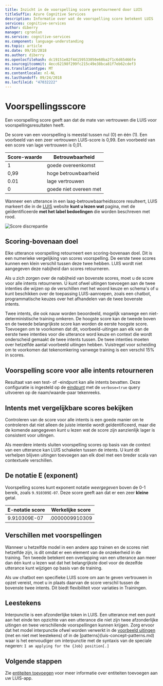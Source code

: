 ```yaml
---
title: Inzicht in de voorspelling score geretourneerd door LUIS
titleSuffix: Azure Cognitive Services
description: Informatie over wat de voorspelling score betekent LUIS
services: cognitive-services
author: diberry
manager: cgronlun
ms.service: cognitive-services
ms.component: language-understanding
ms.topic: article
ms.date: 09/10/2018
ms.author: diberry
ms.openlocfilehash: dc19151e82f44159533050e60ba2f1c6d65466fe
ms.sourcegitcommit: 4ecc62198f299fc215c49e38bca81f7eb62cdef3
ms.translationtype: MT
ms.contentlocale: nl-NL
ms.lasthandoff: 09/24/2018
ms.locfileid: "47032222"
---
```

# <a name="prediction-score"></a>Voorspellingsscore
Een voorspelling score geeft aan dat de mate van vertrouwen die LUIS voor voorspellingsresultaten heeft. 

De score van een voorspelling is meestal tussen nul (0) en één (1). Een voorbeeld van een zeer vertrouwen LUIS-score is 0,99. Een voorbeeld van een score van lage vertrouwen is 0,01. 

|Score-waarde|Betrouwbaarheid|
|--|--|
|1|goede overeenkomst|
|0,99|hoge betrouwbaarheid|
|0.01|lage vertrouwen|
|0|goede niet overeen met|

Wanneer een utterance in een laag-betrouwbaarheidsscore resulteert, LUIS markeert die in de [LUIS](luis-reference-regions.md) website **kunt u lezen wat** pagina, met de geïdentificeerde **met het label bedoelingen** die worden beschreven met rood. 

![Score discrepantie](./media/luis-concept-score/score-discrepancy.png)

## <a name="top-scoring-intent"></a>Scoring-bovenaan doel
Elke utterance voorspelling retourneert een scoring-bovenaan doel. Dit is een numerieke vergelijking van scores voorspelling. De eerste twee scores kunnen een klein verschil tussen deze twee hebben. LUIS wordt niet aangegeven deze nabijheid dan scores retourneren.  

Als u zich zorgen over de nabijheid van bovenste scores, moet u de score voor alle intents retourneren. U kunt ofwel uitingen toevoegen aan de twee intenties die wijzen op de verschillen met het woord keuze en schema's of u kunt beschikken over de toepassing LUIS-aanroepen, zoals een chatbot, programmatische keuzes over het afhandelen van de twee bovenste intents. 

Twee intents, die ook nauw worden beoordeeld, mogelijk vanwege een niet-deterministische training omkeren. De hoogste score kan de tweede boven en de tweede belangrijkste score kan worden de eerste hoogste score. Toevoegen om te voorkomen dat dit, voorbeeld-uitingen aan elk van de eerste twee intenties voor die utterance word keuze en context die wordt onderscheid gemaakt de twee intents tussen. De twee intenties moeten over hetzelfde aantal voorbeeld uitingen hebben. Vuistregel voor scheiding om te voorkomen dat tekenomkering vanwege training is een verschil 15% in scores.

## <a name="return-prediction-score-for-all-intents"></a>Voorspelling score voor alle intents retourneren
Resultaat van een test- of -eindpunt kan alle intents bevatten. Deze configuratie is ingesteld op de [eindpunt](https://aka.ms/v1-endpoint-api-docs) met de `verbose=true` query uitvoeren op de naam/waarde-paar tekenreeks. 

## <a name="review-intents-with-similar-scores"></a>Intents met vergelijkbare scores bekijken
Controleren van de score voor alle intents is een goede manier om te controleren dat niet alleen de juiste intentie wordt geïdentificeerd, maar die de komende aangegeven kunt u lezen wat de score zijn aanzienlijk lager is consistent voor uitingen. 

Als meerdere intents sluiten voorspelling scores op basis van de context van een utterance kan LUIS schakelen tussen de intents. U kunt dit verhelpen blijven uitingen toevoegen aan elk doel met een breder scala van contextuele verschillen.   

## <a name="e-exponent-notation"></a>De notatie E (exponent)

Voorspelling scores kunt exponent notatie *weergegeven* boven de 0-1 bereik, zoals `9.910309E-07`. Deze score geeft aan dat er een zeer **kleine** getal.

|E-notatie score |Werkelijke score|
|--|--|
|9.910309E-07|.0000009910309|

## <a name="differences-with-predictions"></a>Verschillen met voorspellingen
Wanneer u hetzelfde model in een andere app trainen en de scores niet hetzelfde zijn, is dit omdat er een element van de onzekerheid in de training. Ten tweede betekent een overlapping van een utterance aan meer dan één kunt u lezen wat dat het belangrijkste doel voor de dezelfde utterance kunt wijzigen op basis van de training.

Als uw chatbot een specifieke LUIS score om aan te geven vertrouwen in opzet vereist, moet u in plaats daarvan de score verschil tussen de bovenste twee intents. Dit biedt flexibiliteit voor variaties in Trainingen. 

## <a name="punctuation"></a>Leestekens
Interpunctie is een afzonderlijke token in LUIS. Een utterance met een punt aan het einde ten opzichte van een utterance die niet zijn twee afzonderlijke uitingen en twee verschillende voorspellingen kunnen krijgen. Zorg ervoor dat het model interpunctie ofwel worden verwerkt in de [voorbeeld uitingen](luis-concept-utterance.md) (met en niet met leestekens) of in de [patterns}(luis-concept-patterns.md) waar is het eenvoudiger om interpunctie met de syntaxis van de speciale negeren: `I am applying for the {Job} position[.]`

## <a name="next-steps"></a>Volgende stappen

Zie [entiteiten toevoegen](luis-how-to-add-entities.md) voor meer informatie over entiteiten toevoegen aan uw LUIS-app.